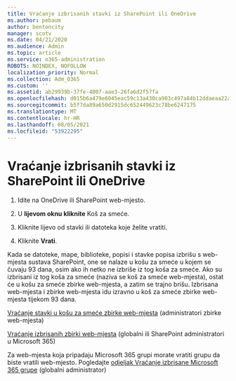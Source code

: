```yaml
---
title: Vraćanje izbrisanih stavki iz SharePoint ili OneDrive
ms.author: pebaum
author: bentoncity
manager: scotv
ms.date: 04/21/2020
ms.audience: Admin
ms.topic: article
ms.service: o365-administration
ROBOTS: NOINDEX, NOFOLLOW
localization_priority: Normal
ms.collection: Adm_O365
ms.custom: ''
ms.assetid: ab29939b-37fe-4007-aae3-26fa6d2f57fa
ms.openlocfilehash: d015b6a479e6045eac59c13a430ca903c497a84b12ddaeaa22aeec9fae88f4e0
ms.sourcegitcommit: b5f7da89a650d2915dc652449623c78be6247175
ms.translationtype: MT
ms.contentlocale: hr-HR
ms.lasthandoff: 08/05/2021
ms.locfileid: "53922295"
---
```

# <a name="restore-deleted-items-from-sharepoint-or-onedrive"></a>Vraćanje izbrisanih stavki iz SharePoint ili OneDrive

1. Idite na OneDrive ili SharePoint web-mjesto.
    
2. U **lijevom oknu kliknite** Koš za smeće. 
    
3. Kliknite lijevo od stavki ili datoteka koje želite vratiti.
    
4. Kliknite **Vrati**. 
    
Kada se datoteke, mape, biblioteke, popisi i stavke popisa izbrišu s web-mjesta sustava SharePoint, one se nalaze u košu za smeće u kojem se čuvaju 93 dana, osim ako ih netko ne izbriše iz tog koša za smeće. Ako su izbrisani iz tog koša za smeće (naziva se koš za smeće web-mjesta), ostat će u košu za smeće zbirke web-mjesta, a zatim se trajno brišu. Izbrisana web-mjesta i zbirke web-mjesta idu izravno u koš za smeće zbirke web-mjesta tijekom 93 dana.
  
[Vraćanje stavki u košu za smeće zbirke web-mjesta](https://go.microsoft.com/fwlink/?linkid=867800) (administratori zbirke web-mjesta) 
  
[Vraćanje izbrisanih zbirki web-mjesta](https://go.microsoft.com/fwlink/?linkid=867660) (globalni ili SharePoint administratori u Microsoft 365) 
  
Za web-mjesta koja pripadaju Microsoft 365 grupi morate vratiti grupu da biste vratili web-mjesto. Pogledajte [odjeljak Vraćanje izbrisane Microsoft 365 grupe](https://go.microsoft.com/fwlink/?linkid=867802) (globalni administrator) 
  

